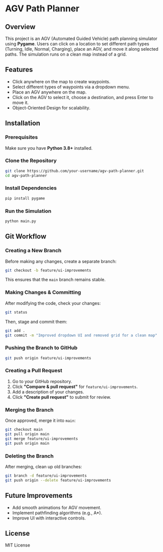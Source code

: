 # AGV Path Planner

## Overview
This project is an AGV (Automated Guided Vehicle) path planning simulator using **Pygame**. Users can click on a location to set different path types (Turning, Idle, Normal, Charging), place an AGV, and move it along selected paths. The simulation runs on a clean map instead of a grid.

## Features
- Click anywhere on the map to create waypoints.
- Select different types of waypoints via a dropdown menu.
- Place an AGV anywhere on the map.
- Click on the AGV to select it, choose a destination, and press Enter to move it.
- Object-Oriented Design for scalability.

## Installation
### Prerequisites
Make sure you have **Python 3.8+** installed.

### Clone the Repository
```bash
git clone https://github.com/your-username/agv-path-planner.git
cd agv-path-planner
```

### Install Dependencies
```bash
pip install pygame
```

### Run the Simulation
```bash
python main.py
```

## Git Workflow
### Creating a New Branch
Before making any changes, create a separate branch:
```bash
git checkout -b feature/ui-improvements
```
This ensures that the `main` branch remains stable.

### Making Changes & Committing
After modifying the code, check your changes:
```bash
git status
```
Then, stage and commit them:
```bash
git add .
git commit -m "Improved dropdown UI and removed grid for a clean map"
```

### Pushing the Branch to GitHub
```bash
git push origin feature/ui-improvements
```

### Creating a Pull Request
1. Go to your GitHub repository.
2. Click **"Compare & pull request"** for `feature/ui-improvements`.
3. Add a description of your changes.
4. Click **"Create pull request"** to submit for review.

### Merging the Branch
Once approved, merge it into `main`:
```bash
git checkout main
git pull origin main
git merge feature/ui-improvements
git push origin main
```

### Deleting the Branch
After merging, clean up old branches:
```bash
git branch -d feature/ui-improvements
git push origin --delete feature/ui-improvements
```

## Future Improvements
- Add smooth animations for AGV movement.
- Implement pathfinding algorithms (e.g., A*).
- Improve UI with interactive controls.

## License
MIT License

